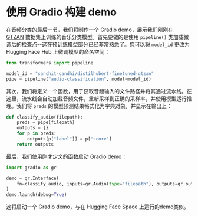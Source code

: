 # 使用 Gradio 构建 demo
在音频分类的最后一节，我们将制作一个 [Gradio](https://www.gradio.app/) demo，展示我们刚刚在 [GTZAN](https://huggingface.co/datasets/marsyas/gtzan) 数据集上训练的音乐分类模型。首先要做的是使用 `pipeline()` 类加载微调后的检查点--这在[预训练模型](chapter4/pre-trained_models_for_audio_classification.md)部分已经非常熟悉了。您可以将 `model_id` 更改为 Hugging Face Hub 上微调模型的命名空间：

```python
from transformers import pipeline

model_id = "sanchit-gandhi/distilhubert-finetuned-gtzan"
pipe = pipeline("audio-classification", model=model_id)
```

其次，我们将定义一个函数，用于获取音频输入的文件路径并将其通过流水线。在这里，流水线会自动加载音频文件，重新采样到正确的采样率，并使用模型运行推理。我们将 `preds` 的模型预测结果格式化为字典对象，并显示在输出上：

```python
def classify_audio(filepath):
    preds = pipe(filepath)
    outputs = {}
    for p in preds:
        outputs[p["label"]] = p["score"]
    return outputs
```

最后，我们使用刚才定义的函数启动 Gradio demo：

```python
import gradio as gr

demo = gr.Interface(
    fn=classify_audio, inputs=gr.Audio(type="filepath"), outputs=gr.outputs.Label()
)
demo.launch(debug=True)
```

这将启动一个 Gradio demo，与在 Hugging Face Space 上运行的demo类似。